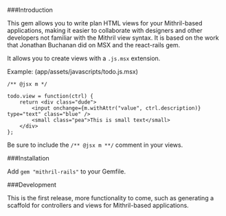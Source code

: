 ###Introduction

This gem allows you to write plan HTML views for your Mithril-based applications, making it easier to collaborate with designers and other developers not familiar with the Mithril view syntax. It is based on the work that Jonathan Buchanan did on MSX and the react-rails gem.

It allows you to create views with a `.js.msx` extension.


Example: (app/assets/javascripts/todo.js.msx)
```
/** @jsx m */

todo.view = function(ctrl) {
    return <div class="dude">
        <input onchange={m.withAttr("value", ctrl.description)} type="text" class="blue" />
        <small class="pea">This is small text</small>
    </div>
};
```

Be sure to include the `/** @jsx m **/` comment in your views.

###Installation

Add `gem "mithril-rails"` to your Gemfile.

###Development

This is the first release, more functionality to come, such as generating a scaffold for controllers and views for Mithril-based applications.
